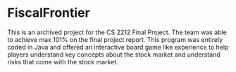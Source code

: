 # FiscalFrontier
This is an archived project for the CS 2212 Final Project. The team was able to achieve max 101% on the final project report. This program was entirely coded in Java and offered an interactive board game like experience to help players understand key concepts about the stock market and understand risks that come with the stock market.  
